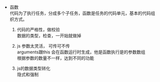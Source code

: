 - 函数<br>
  代码为了执行任务，分成多个子任务，函数是任务的代码单元，基本的代码组织方式。

  1. 代码的严格性，做校验<br>
    数据的类型，检查，一开始就做掉

  2. js 参数太灵活， 可传可不传<br>
    arguments跟this 会在函数运行时生成，他是函数执行是的参数数组<br>
    根据参数的数量不一样，达到不同的功能

  3. js的数据类型转化<br>
    隐式和强制
